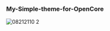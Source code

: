 ### My-Simple-theme-for-OpenCore
![08212110 2](https://user-images.githubusercontent.com/6248794/89720591-a4703300-d9a1-11ea-8705-dcc270b1c4e7.png)

